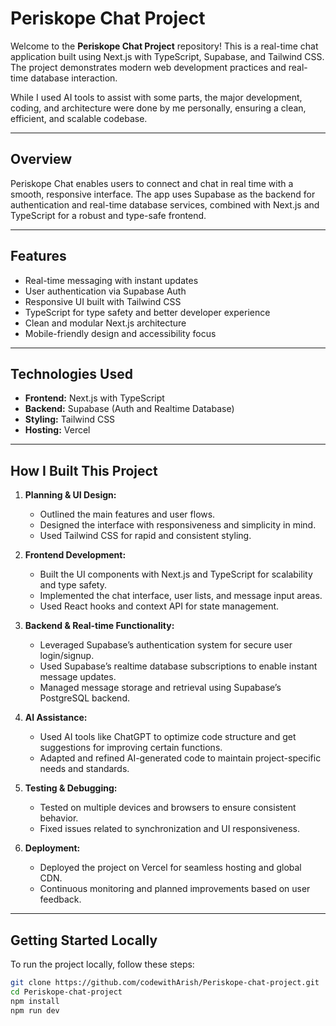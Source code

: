 # Periskope Chat Project

Welcome to the **Periskope Chat Project** repository! This is a real-time chat application built using Next.js with TypeScript, Supabase, and Tailwind CSS. The project demonstrates modern web development practices and real-time database interaction.

While I used AI tools to assist with some parts, the major development, coding, and architecture were done by me personally, ensuring a clean, efficient, and scalable codebase.

---

## Overview

Periskope Chat enables users to connect and chat in real time with a smooth, responsive interface. The app uses Supabase as the backend for authentication and real-time database services, combined with Next.js and TypeScript for a robust and type-safe frontend.

---

## Features

- Real-time messaging with instant updates
- User authentication via Supabase Auth
- Responsive UI built with Tailwind CSS
- TypeScript for type safety and better developer experience
- Clean and modular Next.js architecture
- Mobile-friendly design and accessibility focus

---

## Technologies Used

- **Frontend:** Next.js with TypeScript
- **Backend:** Supabase (Auth and Realtime Database)
- **Styling:** Tailwind CSS
- **Hosting:** Vercel

---

## How I Built This Project

1. **Planning & UI Design:**
   - Outlined the main features and user flows.
   - Designed the interface with responsiveness and simplicity in mind.
   - Used Tailwind CSS for rapid and consistent styling.

2. **Frontend Development:**
   - Built the UI components with Next.js and TypeScript for scalability and type safety.
   - Implemented the chat interface, user lists, and message input areas.
   - Used React hooks and context API for state management.

3. **Backend & Real-time Functionality:**
   - Leveraged Supabase’s authentication system for secure user login/signup.
   - Used Supabase’s realtime database subscriptions to enable instant message updates.
   - Managed message storage and retrieval using Supabase’s PostgreSQL backend.

4. **AI Assistance:**
   - Used AI tools like ChatGPT to optimize code structure and get suggestions for improving certain functions.
   - Adapted and refined AI-generated code to maintain project-specific needs and standards.

5. **Testing & Debugging:**
   - Tested on multiple devices and browsers to ensure consistent behavior.
   - Fixed issues related to synchronization and UI responsiveness.

6. **Deployment:**
   - Deployed the project on Vercel for seamless hosting and global CDN.
   - Continuous monitoring and planned improvements based on user feedback.

---

## Getting Started Locally

To run the project locally, follow these steps:

```bash
git clone https://github.com/codewithArish/Periskope-chat-project.git
cd Periskope-chat-project
npm install
npm run dev
